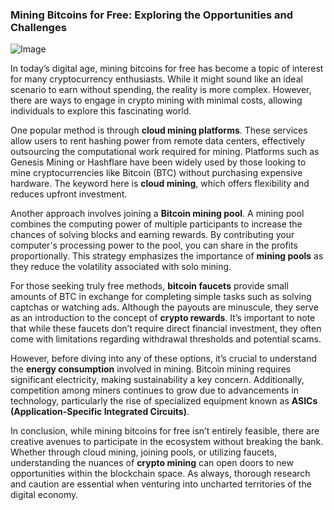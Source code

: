 ### Mining Bitcoins for Free: Exploring the Opportunities and Challenges

![Image](https://github.com/user-attachments/assets/31692037-0104-4703-abd1-696b6a7dd41b)

In today’s digital age, mining bitcoins for free has become a topic of interest for many cryptocurrency enthusiasts. While it might sound like an ideal scenario to earn without spending, the reality is more complex. However, there are ways to engage in crypto mining with minimal costs, allowing individuals to explore this fascinating world.

One popular method is through **cloud mining platforms**. These services allow users to rent hashing power from remote data centers, effectively outsourcing the computational work required for mining. Platforms such as Genesis Mining or Hashflare have been widely used by those looking to mine cryptocurrencies like Bitcoin (BTC) without purchasing expensive hardware. The keyword here is **cloud mining**, which offers flexibility and reduces upfront investment.

Another approach involves joining a **Bitcoin mining pool**. A mining pool combines the computing power of multiple participants to increase the chances of solving blocks and earning rewards. By contributing your computer's processing power to the pool, you can share in the profits proportionally. This strategy emphasizes the importance of **mining pools** as they reduce the volatility associated with solo mining.

For those seeking truly free methods, **bitcoin faucets** provide small amounts of BTC in exchange for completing simple tasks such as solving captchas or watching ads. Although the payouts are minuscule, they serve as an introduction to the concept of **crypto rewards**. It’s important to note that while these faucets don’t require direct financial investment, they often come with limitations regarding withdrawal thresholds and potential scams.

However, before diving into any of these options, it’s crucial to understand the **energy consumption** involved in mining. Bitcoin mining requires significant electricity, making sustainability a key concern. Additionally, competition among miners continues to grow due to advancements in technology, particularly the rise of specialized equipment known as **ASICs (Application-Specific Integrated Circuits)**.

In conclusion, while mining bitcoins for free isn’t entirely feasible, there are creative avenues to participate in the ecosystem without breaking the bank. Whether through cloud mining, joining pools, or utilizing faucets, understanding the nuances of **crypto mining** can open doors to new opportunities within the blockchain space. As always, thorough research and caution are essential when venturing into uncharted territories of the digital economy.